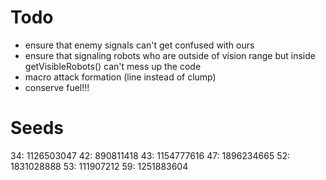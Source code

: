 # Todo
- ensure that enemy signals can't get confused with ours
- ensure that signaling robots who are outside of vision range but inside getVisibleRobots() can't mess up the code
- macro attack formation (line instead of clump)
- conserve fuel!!!

# Seeds
34: 1126503047
42: 890811418
43: 1154777616
47: 1896234665
52: 1831028888
53: 111907212
59: 1251883604